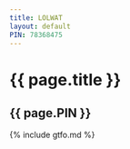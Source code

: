 ```yaml
---
title: LOLWAT
layout: default
PIN: 78368475
---
```


# {{ page.title }}
## {{ page.PIN }}

{% include gtfo.md %}
